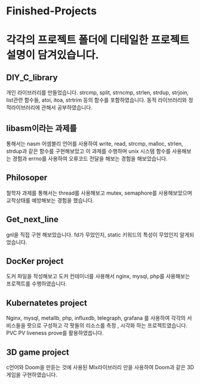 # Finished-Projects
# 각각의 프로젝트 폴더에 디테일한 프로젝트 설명이 담겨있습니다.

## DIY_C_library
개인 라이브러리를 만들었습니다.
strcmp, split, strncmp, strlen, strdup, strjoin, list관련 함수들, atoi, itoa, strtrim 등의 함수를 포함하였습니다.
동적 라이브러리와 정적라이브러리에 관해서 공부하였습니다.

## libasm이라는 과제를 
통해서는 nasm 어셈블리 언어를 사용하여 
write, read, strcmp, malloc, strlen, strdup과 같은 함수를 구현해보았고 
이 과제를 수행하며 unix 시스템 함수를 사용해보는 경험과 errno를 사용하여 오류코드 전달을 해보는 경험을 해보았습니다.

## Philosoper
철학자 과제를 통해서는 thread를 사용해보고 mutex, semaphore를 사용해보았으며 교착상태를 예방해보는 경험을 했습니다.

## Get_next_line
gnl을 직접 구현 해보았습니다.
fd가 무었인지, static 키워드의 특성이 
무었인지 알게되었습니다.

## DocKer project
도커 파일을 작성해보고 도커 컨테이너를 사용해서 nginx, mysql, php를 사용해보는 프로젝트를 수행하였습니다.

## Kubernatetes project
Nginx, mysql, metallb, php, influxdb, telegraph, grafana 를 사용하여 각각의 서비스들을 팟으로 구성하고
각 팟들의 리소스를 측정 , 시각화 하는 프로젝트였습니다. PVC PV liveness prove를 활용하였씁니다.

## 3D game project
c언어와 Doom을 만듣는 것에 사용된 Mlx라이브러리 만을 사용하여
 Doom과 같은 3D게임을 구현하였습니다.
